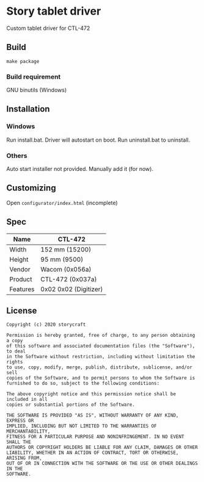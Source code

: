 # Story tablet driver
Custom tablet driver for CTL-472

## Build
`make package`
### Build requirement
GNU binutils (Windows)

## Installation
### Windows
Run install.bat. Driver will autostart on boot.
Run uninstall.bat to uninstall.
### Others
Auto start installer not provided. Manually add it (for now).

## Customizing
Open `configurator/index.html` (incomplete)

## Spec
| Name     | CTL-472               |
|----------|-----------------------|
| Width    | 152 mm (15200)        |
| Height   | 95 mm  (9500)         |
| Vendor   | Wacom (0x056a)        |
| Product  | CTL-472 (0x037a)      |
| Features | 0x02 0x02 (Digitizer) |

## License

```text
Copyright (c) 2020 storycraft

Permission is hereby granted, free of charge, to any person obtaining a copy
of this software and associated documentation files (the "Software"), to deal
in the Software without restriction, including without limitation the rights
to use, copy, modify, merge, publish, distribute, sublicense, and/or sell
copies of the Software, and to permit persons to whom the Software is
furnished to do so, subject to the following conditions:

The above copyright notice and this permission notice shall be included in all
copies or substantial portions of the Software.

THE SOFTWARE IS PROVIDED "AS IS", WITHOUT WARRANTY OF ANY KIND, EXPRESS OR
IMPLIED, INCLUDING BUT NOT LIMITED TO THE WARRANTIES OF MERCHANTABILITY,
FITNESS FOR A PARTICULAR PURPOSE AND NONINFRINGEMENT. IN NO EVENT SHALL THE
AUTHORS OR COPYRIGHT HOLDERS BE LIABLE FOR ANY CLAIM, DAMAGES OR OTHER
LIABILITY, WHETHER IN AN ACTION OF CONTRACT, TORT OR OTHERWISE, ARISING FROM,
OUT OF OR IN CONNECTION WITH THE SOFTWARE OR THE USE OR OTHER DEALINGS IN THE
SOFTWARE.
```